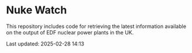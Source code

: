 # Nuke Watch

This repository includes code for retrieving the latest information available on the output of EDF nuclear power plants in the UK.

Last updated: 2025-02-28 14:13
